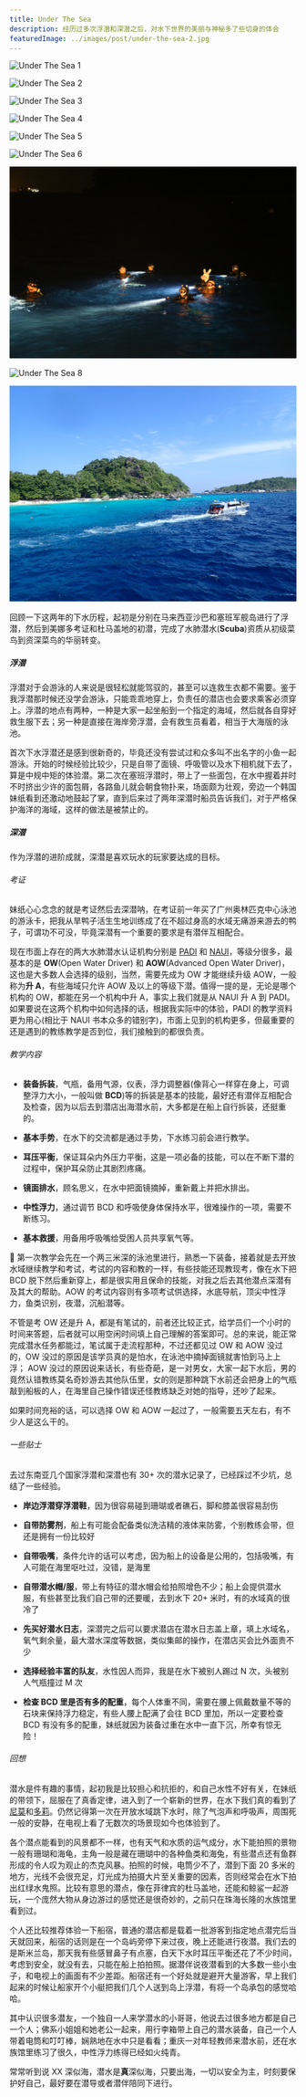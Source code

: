 ```yaml
---
title: Under The Sea
description: 经历过多次浮潜和深潜之后，对水下世界的美丽与神秘多了些切身的体会
featuredImage: ../images/post/under-the-sea-2.jpg
---
```


<Carousel>

![Under The Sea 1](../images/post/under-the-sea-1.jpg)

![Under The Sea 2](../images/post/under-the-sea-2.jpg)

![Under The Sea 3](../images/post/under-the-sea-3.jpg)

![Under The Sea 4](../images/post/under-the-sea-4.jpg)

![Under The Sea 5](../images/post/under-the-sea-5.jpg)

![Under The Sea 6](../images/post/under-the-sea-6.jpg)

![Under The Sea 7](../images/post/under-the-sea-7.jpg)

![Under The Sea 8](../images/post/under-the-sea-8.jpg)

![Under The Sea 9](../images/post/under-the-sea-9.jpg)

</Carousel>

回顾一下这两年的下水历程，起初是分别在马来西亚沙巴和塞班军舰岛进行了浮潜，然后到美娜多考证和杜马盖地的初潜，完成了水肺潜水(**Scuba**)资质从初级菜鸟到资深菜鸟的华丽转变。

##### 浮潜

浮潜对于会游泳的人来说是很轻松就能驾驭的，甚至可以连救生衣都不需要。鉴于我浮潜那时候还没学会游泳，只能乖乖地穿上，负责任的潜店也会要求乘客必须穿上。浮潜的地点有两种，一种是大家一起坐船到一个指定的海域，然后就各自穿好救生服下去；另一种是直接在海岸旁浮潜，会有救生员看着，相当于大海版的泳池。

首次下水浮潜还是感到很新奇的，毕竟还没有尝试过和众多叫不出名字的小鱼一起游泳。开始的时候经验比较少，只是自带了面镜、呼吸管以及水下相机就下去了，算是中规中矩的体验潜。第二次在塞班浮潜时，带上了一些面包，在水中握着并时不时挤出少许的面包屑，各路鱼儿就会朝食物扑来，场面颇为壮观，旁边一个韩国妹纸看到还激动地鼓起了掌，直到后来过了两年深潜时船员告诉我们，对于严格保护海洋的海域，这样的做法是被禁止的。

##### 深潜

作为浮潜的进阶成就，深潜是喜欢玩水的玩家要达成的目标。

###### 考证

妹纸心心念念的就是考证然后去深潜呐，在考证前一年买了广州奥林匹克中心泳池的游泳卡，把我从旱鸭子活生生地训练成了在不超过身高的水域无痛游来游去的鸭子，可谓功不可没，毕竟深潜有一个重要的要求是有潜伴互相配合。

现在市面上存在的两大水肺潜水认证机构分别是 [PADI](https://www.padi.com) 和 [NAUI](https://www.naui.org)，等级分很多，最基本的是 **OW**(Open Water Driver) 和 **AOW**(Advanced Open Water Driver)，这也是大多数人会选择的级别，当然，需要先成为 OW 才能继续升级 AOW，一般称为**升 A**，有些海域只允许 AOW 及以上的等级下潜。值得一提的是，无论是哪个机构的 OW，都能在另一个机构中升 A，事实上我们就是从 NAUI 升 A 到 PADI。如果要说在这两个机构中如何选择的话，根据我实际中的体验，PADI 的教学资料更为用心(相比于 NAUI 书本众多的错别字)，市面上见到的机构更多，但最重要的还是遇到的教练教学是否到位，我们接触到的都很负责。

###### 教学内容

- **装备拆装**，气瓶，备用气源，仪表，浮力调整器(像背心一样穿在身上，可调整浮力大小，一般叫做 **BCD**)等的拆装是基本的技能，最好还有潜伴互相配合及检查，因为以后去到潜店出海潜水前，大多都是在船上自行拆装，还挺重的。

- **基本手势**，在水下的交流都是通过手势，下水练习前会进行教学。

- **耳压平衡**，保证耳朵内外压力平衡，这是一项必备的技能，可以在不断下潜的过程中，保护耳朵防止其剧烈疼痛。

- **镜面排水**，顾名思义，在水中把面镜摘掉，重新戴上并把水排出。

- **中性浮力**，通过调节 BCD 和呼吸使身体保持水平，很难操作的一项，需要不断练习。

- **基本救援**，用备用呼吸嘴给受困人员共享氧气等。

 第一次教学会先在一个两三米深的泳池里进行，熟悉一下装备，接着就是去开放水域继续教学和考试，考试的内容和教的一样，有些技能还现教现考，像在水下把 BCD 脱下然后重新穿上，都是很实用且保命的技能，对我之后去其他潜点深潜有及其大的帮助。AOW 的考试内容则有多项考试供选择，水底导航，顶尖中性浮力，鱼类识别，夜潜，沉船潜等。

不管是考 OW 还是升 A，都是有笔试的，前者还比较正式，给学员们一个小时的时间来答题，后者就可以用空闲时间填上自己理解的答案即可。总的来说，能正常完成潜水任务都能过，笔试属于走流程那种，不过还都见过 OW 和 AOW 没过的，OW 没过的原因是该学员真的是怕水，在泳池中摘掉面镜就害怕到马上上浮； AOW 没过的原因说来话长，有些奇葩，是一对男女，大家一起下水后，男的竟然认错教练莫名奇妙游去其他队伍里，女的则是那种跳下水前还会把身上的气瓶敲到船板的人，在海里自己操作错误还怪教练缺乏对她的指导，还吵了起来。

如果时间充裕的话，可以选择 OW 和 AOW 一起过了，一般需要五天左右，有不少人是这么干的。

###### 一些贴士

去过东南亚几个国家浮潜和深潜也有 30+ 次的潜水记录了，已经踩过不少坑，总结了一些经验。

- **岸边浮潜穿浮潜鞋**，因为很容易碰到珊瑚或者礁石，脚和膝盖很容易刮伤

- **自带防雾剂**，船上有可能会配备类似洗洁精的液体来防雾，个别教练会带，但还是拥有一份比较好

- **自带吸嘴**，条件允许的话可以考虑，因为船上的设备是公用的，包括吸嘴，有人可能在海里呕吐过，没错，是海里

- **自带潜水帽/服**，带上有特征的潜水帽会给拍照增色不少；船上会提供潜水服，有些甚至比我们自己带的还要暖，去到水下 20+ 米时，有的水域真的很冷了

- **先买好潜水日志**，深潜完之后可以要求潜店在潜水日志盖上章，填上水域名，氧气剩余量，最大潜水深度等数据，类似集邮的操作，在潜店买会比外面贵不少

- **选择经验丰富的队友**，水性因人而异，我是在水下被别人踢过 N 次，头被别人气瓶撞过 M 次

- **检查 BCD 里是否有多的配重**，每个人体重不同，需要在腰上佩戴数量不等的石块来保持浮力稳定，有些人腰上配满了会往 BCD 里加，所以一定要检查 BCD 有没有多的配重，妹纸就因为装备过重在水中一直下沉，所幸有惊无险！

###### 回想

潜水是件有趣的事情，起初我是比较担心和抗拒的，和自己水性不好有关，在妹纸的带领下，屈服在了真香定律，进入到了一个崭新的世界，在水下我们真的看到了[尼莫](https://zh.wikipedia.org/wiki/%E6%B5%B7%E5%BA%95%E6%80%BB%E5%8A%A8%E5%91%98)和[多莉](https://zh.wikipedia.org/wiki/%E6%B5%B7%E5%BA%95%E6%80%BB%E5%8A%A8%E5%91%982%EF%BC%9A%E5%A4%9A%E8%8E%89%E5%8E%BB%E5%93%AA%E5%84%BF)。仍然记得第一次在开放水域跳下水时，除了气泡声和呼吸声，周围死一般的安静，在电视上看了无数次的场景现如今也体验到了。

各个潜点能看到的风景都不一样，也有天气和水质的运气成分，水下能拍照的景物一般有珊瑚和海龟，主角一般是藏在珊瑚中的各种鱼类和海兔，有些潜点还有鱼群形成的令人叹为观止的杰克风暴。拍照的时候，电筒少不了，潜到下面 20 多米的地方，光线不会很充足，灯光成为拍摄大片至关重要的因素，否则经常会在水下拍出红绿水鬼照。比较有意思的潜点，像在菲律宾的杜马盖地，还能和鲸鲨一起游玩，一个庞然大物从身边游过的感觉还是很奇妙的，之前只在珠海长隆的水族馆里看到过。

个人还比较推荐体验一下船宿，普通的潜店都是载着一批游客到指定地点潜完后当天就回来，船宿的话则是在一个岛屿旁停下来过夜，晚上还能进行夜潜。我们去的是斯米兰岛，那天我有些感冒鼻子有点塞，白天下水时耳压平衡还花了不少时间，考虑到安全，就没有去，只能在船上拍拍照。据潜伴说夜潜看到的大多数一些小虫子，和电视上的画面有不少差距。船宿还有一个好处就是避开大量游客，早上我们起来的时候让船家开个小艇把我们几个人送到岛上浮潜，有将一个岛承包的感觉哈哈。

其中认识很多潜友，一个独自一人来学潜水的小哥哥，他说去过很多地方都是自己一个人；佛系小姐姐和她老公一起来，用行李箱带上自己的潜水装备，自己一个人带着电筒和叮叮棒，娴熟地在水中只是看看；重庆一对年轻教师来潜水前，还在水族馆里练习了很久，中性浮力练得已经如火纯青。

常常听到说 XX 深似海，潜水是**真**深似海，只要出海，一切以安全为主，时刻要保护好自己，最好要在潜导或者潜伴陪同下进行。
